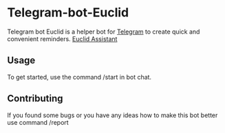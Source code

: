 # Telegram-bot-Euclid

Telegram bot Euclid is a helper bot for [Telegram](https://telegram.org) to create quick and convenient reminders.
[Euclid Assistant](https://t.me/EuclidAssistantBot)

## Usage

To get started, use the command /start in bot chat.

## Contributing

If you found some bugs or you have any ideas how to make this bot better use command /report
